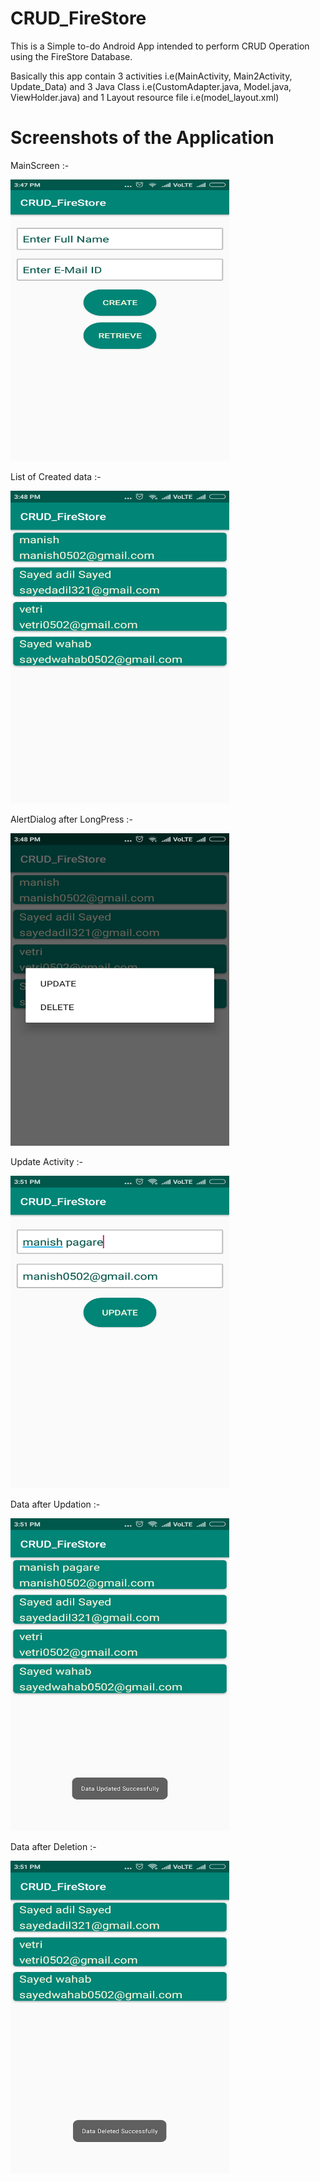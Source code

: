# CRUD_FireStore

This is a Simple to-do Android App intended to perform CRUD Operation using the FireStore Database.

Basically this app contain 3 activities i.e(MainActivity, Main2Activity, Update_Data) and 3 Java Class i.e(CustomAdapter.java, Model.java, ViewHolder.java) and 1 Layout resource file i.e(model_layout.xml)


<h1>Screenshots of the Application</h1>

<p>MainScreen :- </p>

<img src="images/main_activity.png" height="450px" width="350px" />


<p>List of Created data :-</p>

<img src="images/list_view_activity.png" height="500px" width="350px" />

<p>AlertDialog after LongPress :-</p>

<img src="images/longpress_delete_update.png" height="500px" width="350px" />

<p>Update Activity :-</p>

<img src="images/update_activity.png" height="500px" width="350px" />

<p>Data after Updation :-</p>

<img src="images/data_updated.png" height="500px" width="350px" />

<p>Data after Deletion :-</p>

<img src="images/data_deleted.png" height="500px" width="350px" />
